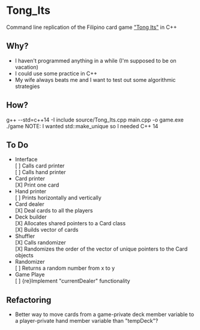 # Tong_Its
Command line replication of the Filipino card game ["Tong Its"](https://www.pagat.com/rummy/tong-its.html) in C++


## Why?
* I haven't programmed anything in a while (I'm supposed to be on vacation)
* I could use some practice in C++
* My wife always beats me and I want to test out some algorithmic strategies


## How?
g++ --std=c++14 -I include source/Tong_Its.cpp main.cpp -o game.exe
./game
NOTE: I wanted std::make_unique so I needed C++ 14

## To Do
* Interface <br />
    [ ] Calls card printer <br />
    [ ] Calls hand printer <br />
* Card printer <br />
    [X] Print one card
* Hand printer <br />
    [ ] Prints horizontally and vertically <br />
* Card dealer <br />
    [X] Deal cards to all the players
* Deck builder <br />
    [X] Allocates shared pointers to a Card class <br />
    [X] Builds vector of cards <br />
* Shuffler <br />
    [X] Calls randomizer <br />
    [X] Randomizes the order of the vector of unique pointers to the Card objects <br />
* Randomizer <br />
    [ ] Returns a random number from x to y <br />
* Game Playe <br />
    [ ] {re}Implement "currentDealer" functionality

## Refactoring
* Better way to move cards from a game-private deck member variable to a player-private hand member variable than "tempDeck"?

